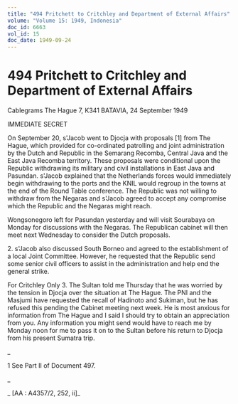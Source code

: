 ```yaml
---
title: "494 Pritchett to Critchley and Department of External Affairs"
volume: "Volume 15: 1949, Indonesia"
doc_id: 6663
vol_id: 15
doc_date: 1949-09-24
---
```


# 494 Pritchett to Critchley and Department of External Affairs

Cablegrams The Hague 7, K341 BATAVIA, 24 September 1949

IMMEDIATE SECRET

On September 20, s'Jacob went to Djocja with proposals [1] from The Hague, which provided for co-ordinated patrolling and joint administration by the Dutch and Republic in the Semarang Recomba, Central Java and the East Java Recomba territory. These proposals were conditional upon the Republic withdrawing its military and civil installations in East Java and Pasundan. s'Jacob explained that the Netherlands forces would immediately begin withdrawing to the ports and the KNIL would regroup in the towns at the end of the Round Table conference. The Republic was not willing to withdraw from the Negaras and s'Jacob agreed to accept any compromise which the Republic and the Negaras might reach.

Wongsonegoro left for Pasundan yesterday and will visit Sourabaya on Monday for discussions with the Negaras. The Republican cabinet will then meet next Wednesday to consider the Dutch proposals.

2\. s'Jacob also discussed South Borneo and agreed to the establishment of a local Joint Committee. However, he requested that the Republic send some senior civil officers to assist in the administration and help end the general strike.

For Critchley Only 3. The Sultan told me Thursday that he was worried by the tension in Djocja over the situation at The Hague. The PNI and the Masjumi have requested the recall of Hadinoto and Sukiman, but he has refused this pending the Cabinet meeting next week. He is most anxious for information from The Hague and I said I should try to obtain an appreciation from you. Any information you might send would have to reach me by Monday noon for me to pass it on to the Sultan before his return to Djocja from his present Sumatra trip.

_

1 See Part II of Document 497.

_

_ [AA : A4357/2, 252, ii]_
